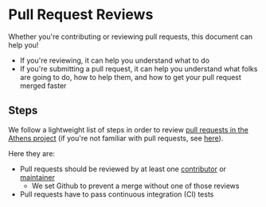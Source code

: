# Pull Request Reviews

Whether you're contributing or reviewing pull requests, this document can help you!

- If you're reviewing, it can help you understand what to do
- If you're submitting a pull request, it can help you understand what folks
are going to do, how to help them, and how to get your pull request
merged faster

## Steps

We follow a lightweight list of steps in order to review 
[pull requests in the Athens project](https://github.com/gomods/athens)
(if you're not familiar with pull requests, see 
[here](https://help.github.com/articles/about-pull-requests/)).

Here they are:

- Pull requests should be reviewed by at least one 
[contributor](https://github.com/orgs/gomods/teams/contributors)
or [maintainer](https://github.com/orgs/gomods/teams/maintainers)
    - We set Github to prevent a merge without one of those reviews
- Pull requests have to pass continuous integration (CI) tests



